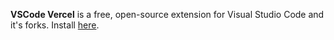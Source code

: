 **VSCode Vercel** is a free, open-source extension for Visual Studio Code and it's forks. Install [here](https://marketplace.visualstudio.com/items?itemName=frenco.vscode-vercel).
